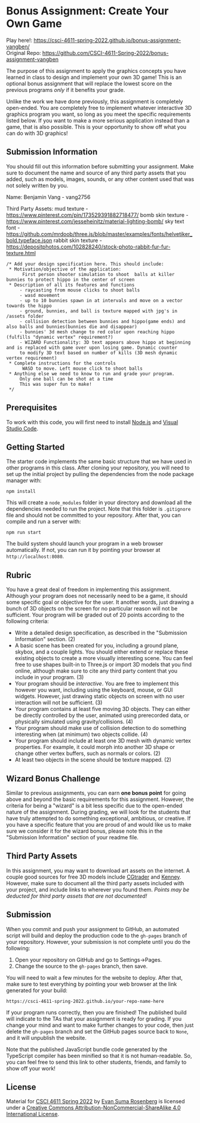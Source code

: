 # Bonus Assignment: Create Your Own Game

Play here!: https://csci-4611-spring-2022.github.io/bonus-assignment-vangben/<br />
Original Repo: https://github.com/CSCI-4611-Spring-2022/bonus-assignment-vangben

The purpose of this assignment to apply the graphics concepts you have learned in class to design and implement your own 3D game!  This is an optional bonus assignment that will replace the lowest score on the previous programs *only* if it benefits your grade.

Unlike the work we have done previously, this assignment is completely open-ended.  You are completely free to implement whatever interactive 3D graphics program you want, so long as you meet the specific requirements listed below.  If you want to make a more serious application instead than a game, that is also possible.  This is your opportunity to show off what you can do with 3D graphics!

## Submission Information

You should fill out this information before submitting your assignment. Make sure to document the name and source of any third party assets that you added, such as models, images, sounds, or any other content used that was not solely written by you. 

Name: Benjamin Vang - vang2756

Third Party Assets:
mud texture - https://www.pinterest.com/pin/173529391882718477/
bomb skin texture - https://www.pinterest.com/jesseheinitz/material-lighting-bomb/
sky text font - https://github.com/mrdoob/three.js/blob/master/examples/fonts/helvetiker_bold.typeface.json
rabbit skin texture - https://depositphotos.com/102828240/stock-photo-rabbit-fur-fur-texture.html


```
/* Add your design specification here. This should include:
 * Motivation/objective of the application:
      First person shooter simulation to shoot  balls at killer bunnies to protect hippo in the center of screen
 * Description of all its features and functions
     - raycasting from mouse clicks to shoot balls
     - wasd movement
     - up to 10 bunnies spawn in at intervals and move on a vector towards the hippo
     - ground, bunnies, and ball is texture mapped with jpg's in /assets folder
     - collision detection between bunnies and hippo(game ends) and also balls and bunnies(bunnies die and disappear)
     - bunnies' 3d mesh change to red color upon reaching hippo (fulfills "dynamic vertex" requirement?)
     - WIZARD Functionality: 3D text appears above hippo at beginning and is replaced with game over upon losing game. Dynamic counter 
     to modify 3D text based on number of kills (3D mesh dynamic vertex requirement)
 * Complete instructions for the controls
      WASD to move. Left mouse click to shoot balls
 * Anything else we need to know to run and grade your program.
     Only one ball can be shot at a time
     This was super fun to make! 
 */
```

## Prerequisites

To work with this code, you will first need to install [Node.js](https://nodejs.org/en/) and [Visual Studio Code](https://code.visualstudio.com/). 

## Getting Started

The starter code implements the same basic structure that we have used in other programs in this class.  After cloning your repository, you will need to set up the initial project by pulling the dependencies from the node package manager with:

```
npm install
```

This will create a `node_modules` folder in your directory and download all the dependencies needed to run the project.  Note that this folder is `.gitignore` file and should not be committed to your repository.  After that, you can compile and run a server with:

```
npm run start
```

The build system should launch your program in a web browser automatically.  If not, you can run it by pointing your browser at `http://localhost:8080`.

## Rubric

You have a great deal of freedom in implementing this assignment.  Although your program does not necessarily need to be a game, it should some specific goal or objective for the user.  It another words, just drawing a bunch of 3D objects on the screen for no particular reason will not be sufficient.  Your program will be graded out of 20 points according to the following criteria:

- Write a detailed design specification, as described in the "Submission Information" section.  (2)
- A basic scene has been created for you, including a ground plane, skybox, and a couple lights.  You should either extend or replace these existing objects to create a more visually interesting scene. You can feel free to use shapes built-in to Three.js or import 3D models that you find online, although make sure to cite any third party content that you include in your program.  (3) 
- Your program should be *interactive*.  You are free to implement this however you want, including using the keyboard, mouse, or GUI widgets.  However, just drawing static objects on screen with no user interaction will not be sufficient. (3)
- Your program contains at least five moving 3D objects.  They can either be directly controlled by the user, animated using prerecorded data, or physically simulated using gravity/collisions.  (4) 
- Your program should make use of collision detection to do something interesting when (at minimum) two objects collide. (4)
- Your program should include at least one 3D mesh with dynamic vertex properties.  For example, it could morph into another 3D shape or change other vertex buffers, such as normals or colors.  (2)
- At least two objects in the scene should be texture mapped. (2)

## Wizard Bonus Challenge

Similar to previous assignments, you can earn **one bonus point** for going above and beyond the basic requirements for this assignment.  However, the criteria for being a "wizard" is a bit less specific due to the open-ended nature of the assignment.  During grading, we will look for the students that have truly attempted to do something exceptional, ambitious, or creative.  If you have a specific feature that you are proud of and would like us to make sure we consider it for the wizard bonus, please note this in the "Submission Information" section of your readme file.

## Third Party Assets

In this assignment, you may want to download art assets on the internet.  A couple good sources for free 3D models include [CGtrader](https://www.cgtrader.com/) and [Kenney](https://kenney.nl/).  However, make sure to document all the third party assets included with your project, and include links to wherever you found them.  *Points may be deducted for third party assets that are not documented!*

## Submission

When you commit and push your assignment to GitHub, an automated script will build and deploy the production code to the `gh-pages` branch of your repository.  However, your submission is not complete until you do the following:

1. Open your repository on GitHub and go to Settings->Pages.
2. Change the source to the `gh-pages` branch, then save.

You will need to wait a few minutes for the website to deploy.  After that, make sure to test everything by pointing your web browser at the link generated for your build:

```
https://csci-4611-spring-2022.github.io/your-repo-name-here
```

If your program runs correctly, then you are finished!  The published build will indicate to the TAs that your assignment is ready for grading.  If you change your mind and want to make further changes to your code, then just delete the `gh-pages` branch and set the GitHub pages source back to `None`, and it will unpublish the website.

Note that the published JavaScript bundle code generated by the TypeScript compiler has been minified so that it is not human-readable. So, you can feel free to send this link to other students, friends, and family to show off your work!

## License

Material for [CSCI 4611 Spring 2022](https://canvas.umn.edu/courses/290928/assignments/syllabus) by [Evan Suma Rosenberg](https://illusioneering.umn.edu/) is licensed under a [Creative Commons Attribution-NonCommercial-ShareAlike 4.0 International License](http://creativecommons.org/licenses/by-nc-sa/4.0/).
